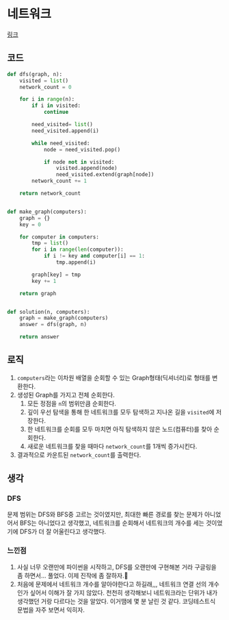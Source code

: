 # 네트워크

[링크](https://programmers.co.kr/learn/courses/30/lessons/43162?language=python3)

## 코드

```python
def dfs(graph, n):
    visited = list()
    network_count = 0

    for i in range(n):
        if i in visited:
            continue

        need_visited= list()
        need_visited.append(i)

        while need_visited:
            node = need_visited.pop()

            if node not in visited:
                visited.append(node)
                need_visited.extend(graph[node])
        network_count += 1

    return network_count


def make_graph(computers):
    graph = {}
    key = 0

    for computer in computers:
        tmp = list()
        for i in range(len(computer)):
            if i != key and computer[i] == 1:
                tmp.append(i)

        graph[key] = tmp
        key += 1

    return graph


def solution(n, computers):
    graph = make_graph(computers)
    answer = dfs(graph, n)

    return answer
```

## 로직

1. `computers`라는 이차원 배열을 순회할 수 있는 Graph형태(딕셔너리)로 형태를 변환한다.
2. 생성된 Graph를 가지고 전체 순회한다.
   1. 모든 정점을 `n`의 범위만큼 순회한다.
   2. 깊이 우선 탐색을 통해 한 네트워크를 모두 탐색하고 지나온 길을 `visited`에 저장한다.
   3. 한 네트워크를 순회를 모두 마치면 아직 탐색하지 않은 노드(컴퓨터)를 찾아 순회한다.
   4. 새로운 네트워크를 찾을 때마다 `network_count`를 1개씩 증가시킨다.
3. 결과적으로 카운트된 `network_count`를 출력한다.

## 생각

### DFS

문제 범위는 DFS와 BFS중 고르는 것이였지만, 최대한 빠른 경로를 찾는 문제가 아니었어서 BFS는 아니었다고 생각했고, 네트워크를 순회해서 네트워크의 개수를 세는 것이었기에 DFS가 더 잘 어울린다고 생각했다.

### 느낀점

1. 사실 너무 오랜만에 파이썬을 시작하고, DFS를 오랜만에 구현해본 거라 구글링을 좀 하면서... 풀었다. 이제 진작에 좀 잘하자.🥸
2. 처음에 문제에서 네트워크 개수를 알아야한다고 하길래,,, 네트워크 연결 선의 개수인가 싶어서 이해가 잘 가지 않았다. 천천히 생각해보니 네트워크라는 단위가 내가 생각했던 거랑 다르다는 것을 알았다. 이거땜에 몇 분 날린 것 같다. 코딩테스트식 문법을 자주 보면서 익히자.
